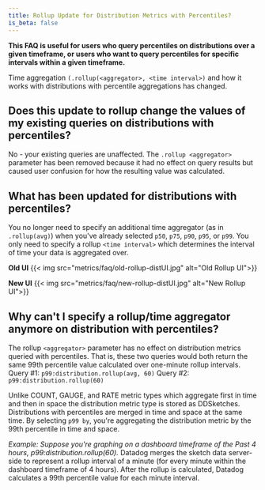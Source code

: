 ```yaml
---
title: Rollup Update for Distribution Metrics with Percentiles?
is_beta: false
---
```

**This FAQ is useful for users who query percentiles on distributions over a given timeframe, or users who want to query percentiles for specific intervals within a given timeframe.**

Time aggregation `(.rollup(<aggregator>, <time interval>)` and how it works with distributions with percentile aggregations has changed.

## Does this update to rollup change the values of my existing queries on distributions with percentiles? 
No - your existing queries are unaffected. The `.rollup <aggregator>` parameter has been removed because it had no effect on query results but caused user confusion for how the resulting value was calculated. 

## What has been updated for distributions with percentiles?
You no longer need to specify an additional time aggregator (as in `.rollup(avg)`) when you've already selected `p50`, `p75`, `p90`, `p95`, or `p99`. You only need to specify a rollup `<time interval>` which determines the interval of time your data is aggregated over. 

**Old UI**
{{< img src="metrics/faq/old-rollup-distUI.jpg" alt="Old Rollup UI">}}

**New UI**
{{< img src="metrics/faq/new-rollup-distUI.jpg" alt="New Rollup UI">}}

## Why can't I specify a rollup/time aggregator anymore on distribution with percentiles?
The rollup `<aggregator>` parameter has no effect on distribution metrics queried with percentiles. That is, these two queries would both return the same 99th percentile value calculated over one-minute rollup intervals. 
Query #1: `p99:distribution.rollup(avg, 60)`
Query #2: `p99:distribution.rollup(60)`

Unlike COUNT, GAUGE, and RATE metric types which aggregate first in time and then in space the distribution metric type is stored as DDSketches. Distributions with percentiles are merged in time and space at the same time. By selecting `p99 by`, you're aggregating the distribution metric by the 99th percentile in time and space.

_Example: Suppose you're graphing on a dashboard timeframe of the Past 4 hours, p99:distribution.rollup(60)._
Datadog merges the sketch data server-side to represent a rollup interval of a minute (for every minute within the dashboard timeframe of 4 hours). After the rollup is calculated, Datadog calculates a 99th percentile value for each minute interval.
